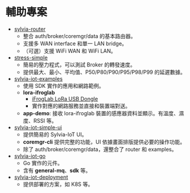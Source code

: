# 輔助專案

- [sylvia-router](https://github.com/woofdogtw/sylvia-iot-core/tree/main/sylvia-router)
    - 整合 auth/broker/coremgr/data 的基本路由器。
    - 支援多 WAN interface 和單一 LAN bridge。
    - （可選）支援 WiFi WAN 和 WiFi LAN。
- [stress-simple](https://github.com/woofdogtw/sylvia-iot-core/tree/main/stress-simple)
    - 簡易的壓力程式，可以測試 Broker 的轉發速度。
    - 提供最大、最小、平均值、P50/P80/P90/P95/P98/P99 的延遲數據。
- [sylvia-iot-examples](https://github.com/woofdogtw/sylvia-iot-examples)
    - 使用 SDK 實作的應用和網路範例。
    - **lora-ifroglab**
        - [iFrogLab LoRa USB Dongle](http://www.ifroglab.com/en/?p=6536)
        - 實作對應的網路服務並直接和裝置端對送。
    - **app-demo**: 接收 lora-ifroglab 裝置的感應器資料並顯示。有溫度、濕度、RSSI 等。
- [sylvia-iot-simple-ui](https://github.com/woofdogtw/sylvia-iot-simple-ui)
    - 提供簡易的 Sylvia-IoT UI。
    - **coremgr-cli** 提供完整的功能，UI 依據畫面排版提供必要的操作功能。
    - 除了 auth/broker/coremgr/data，還整合了 router 和 examples。
- [sylvia-iot-go](https://github.com/woofdogtw/sylvia-iot-go)
    - Go 實作的元件。
    - 含有 **general-mq**、**sdk** 等。
- [sylvia-iot-deployment](https://github.com/woofdogtw/sylvia-iot-deployment)
    - 提供部署的方案，如 K8S 等。
